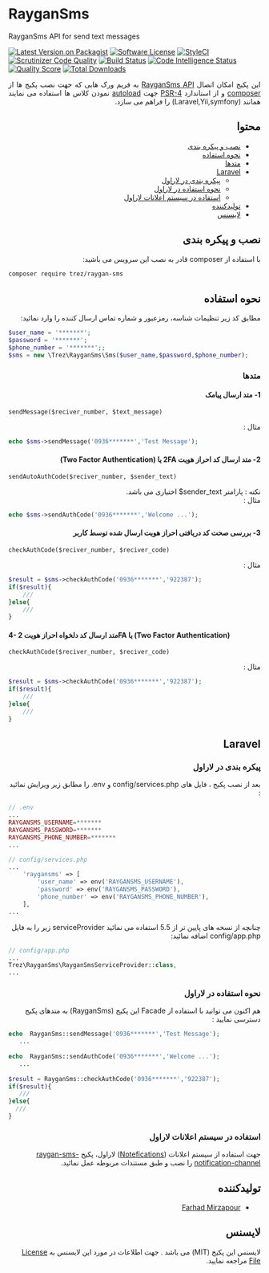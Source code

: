 # RayganSms
RayganSms API for send text messages

[![Latest Version on Packagist](https://img.shields.io/packagist/v/trez/raygan-sms.svg?style=flat-square)](https://packagist.org/packages/trez/raygan-sms)
[![Software License](https://img.shields.io/badge/license-MIT-brightgreen.svg?style=flat-square)](LICENSE)
[![StyleCI](https://github.styleci.io/repos/164846699/shield?branch=master)](https://github.styleci.io/repos/164846699)
[![Scrutinizer Code Quality](https://scrutinizer-ci.com/g/farhadmirzapour/RayganSms/badges/quality-score.png?b=master)](https://scrutinizer-ci.com/g/farhadmirzapour/RayganSms/?branch=master)
[![Build Status](https://scrutinizer-ci.com/g/farhadmirzapour/RayganSms/badges/build.png?b=master)](https://scrutinizer-ci.com/g/farhadmirzapour/RayganSms/build-status/master)
[![Code Intelligence Status](https://scrutinizer-ci.com/g/farhadmirzapour/RayganSms/badges/code-intelligence.svg?b=master)](https://scrutinizer-ci.com/code-intelligence)
[![Quality Score](https://img.shields.io/scrutinizer/g/farhadmirzapour/RayganSms.svg?style=flat-square)](https://scrutinizer-ci.com/g/farhadmirzapour/RayganSms)
[![Total Downloads](https://img.shields.io/packagist/dt/trez/raygan-sms.svg?style=flat-square)](https://packagist.org/packages/trez/raygan-sms)


<div dir="rtl" align="justify">
    این پکیج امکان اتصال <a href="https://raygansms.com/" target="_blank" >RayganSms API</a> به فریم ورک هایی که جهت نصب پکیج ها از <a href="http://farhadnote.ir/articles/2017/10/29/composer.html" target="_blank" >composer</a> و از استاندارد  <a href="http://farhadnote.ir/articles/2017/10/20/psr.html" target=_blank" >PSR-4</a> جهت <a href="http://farhadnote.ir/articles/2017/11/09/composer-autoloading.html#%D8%B1%D9%88%D8%B4-psr-4-based-autoloading" target="_blank">autoload</a>  نمودن کلاس ها استفاده می نمایند همانند (Laravel,Yii,symfony)   را فراهم می سازد.

## محتوا

- [نصب و پیکره بندی](#نصب-و-پیکره-بندی)
- [نحوه استفاده](#نحوه-استفاده)
- [متدها](#متدها)
- [Laravel](#Laravel)
    - [پیکره بندی در لاراول](#پیکره-بندی-در-لاراول)
    - [نحوه استفاده در لاراول](#نحوه-استفاده-در-لاراول)
    - [استفاده در سیستم اعلانات لاراول ](#استفاده-در-سیستم-اعلانات-لاراول)
- [تولیدکننده](#تولیدکننده)
- [لایسنس](#لایسنس)


## نصب و پیکره بندی  

با استفاده از composer  قادر به نصب این سرویس می باشید:
</div>

```bash
composer require trez/raygan-sms
```

<div dir="rtl">
    
## نحوه استفاده

مطابق کد زیر تنظیمات شناسه، رمزعبور و شماره تماس ارسال کننده را وارد نمائید:
</div>

```php
$user_name = '*******';
$password = '*******';
$phone_number = '*******';;
$sms = new \Trez\RayganSms\Sms($user_name,$password,$phone_number);
```
<div dir="rtl">
    
### متدها

</div>

<div dir="rtl">
    
#### 1- متد ارسال پیامک

</div>

`sendMessage($reciver_number, $text_message)`

<div dir="rtl" >
 مثال :
</div>

```php
echo $sms->sendMessage('0936*******','Test Message');
```

<div dir="rtl" >
    
#### 2- متد ارسال کد احراز هویت 2FA یا  (Two Factor Authentication) 

</div>

`sendAutoAuthCode($reciver_number, $sender_text)`

<div dir="rtl" >
نکته : پارامتر sender_text$ اختیاری می باشد.
</div>
<div dir="rtl" >
 مثال :
</div>

```php
echo $sms->sendAuthCode('0936*******','Welcome ...');
```
<div dir="rtl" >
    
#### 3-  بررسی صحت کد دریافتی احراز هویت ارسال شده توسط کاربر
</div>

`checkAuthCode($reciver_number, $reciver_code)`

<div dir="rtl" >
 مثال :
</div>

```php
$result = $sms->checkAuthCode('0936*******','922387');
if($result){
    ///
}else{
    ///
}
```
#### 4- متد ارسال کد دلخواه احراز هویت 2FA یا  (Two Factor Authentication)</div>

`checkAuthCode($reciver_number, $reciver_code)`

<div dir="rtl" >
 مثال :
</div>

```php
$result = $sms->checkAuthCode('0936*******','922387');
if($result){
    ///
}else{
    ///
}
```

<div dir="rtl">
    
## Laravel

</div>
<div dir="rtl">
    
### پیکره بندی در لاراول

</div>
<div dir="rtl">
بعد از نصب پکیج ، فایل های config/services.php و env. را مطابق زیر ویرایش نمائید :
</div>

```php
// .env
...
RAYGANSMS_USERNAME=*******
RAYGANSMS_PASSWORD=*******
RAYGANSMS_PHONE_NUMBER=*******
...
```

```php
// config/services.php
...
    'raygansms' => [
        'user_name' => env('RAYGANSMS_USERNAME'),
        'password' => env('RAYGANSMS_PASSWORD'),
        'phone_number' => env('RAYGANSMS_PHONE_NUMBER'),
    ],
...
```
<div dir="rtl">
    چنانچه از نسخه های پایین تر از 5.5 استفاده می نمائید serviceProvider  زیر  را به فایل config/app.php اضافه نمائید:
 </div>  
 
 ```php
// config/app.php
...
Trez\RayganSms\RayganSmsServiceProvider::class,
...
```

<div dir="rtl">
    
### نحوه استفاده در لاراول

</div>

<div dir="rtl">
    هم اکنون می توانید با استفاده از Facade این پکیج (RayganSms) به متدهای پکیج دسترسی نمایید :
</div>

 ```php
echo  RayganSms::sendMessage('0936*******','Test Message');
    ...   
    
echo  RayganSms::sendAuthCode('0936*******','Welcome ...');
    ...
    
$result = RayganSms::checkAuthCode('0936*******','922387');
if($result){
    ///
}else{
   ///
}
```

<div dir="rtl">
    
###  استفاده در سیستم اعلانات لاراول

</div>

<div dir="rtl">
    جهت استفاده از سیستم اعلانات (<a href="https://laravel.com/docs/5.7/notifications" >Notefications</a>)  لاراول،  پکیج <a href="https://github.com/farhadmirzapour/RaygansmsChannel" >raygan-sms-notification-channel</a>  را نصب و طبق مستندات مربوطه عمل نمائید.
</div>

<div dir="rtl">
    
## تولیدکننده

- [Farhad Mirzapour](https://github.com/farhadmirzapour)
   
## لایسنس


لایسنس این پکیج (MIT) می باشد . جهت اطلاعات در مورد این لایسنس به [License File](LICENSE) مراجعه نمایید. 

</div>

